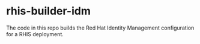 # rhis-builder-idm
The code in this repo builds the Red Hat Identity Management configuration for a RHIS deployment.
